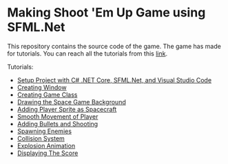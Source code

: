 # Making Shoot 'Em Up Game using SFML.Net

This repository contains the source code of the game. The game has made for tutorials. You can reach all the tutorials from this [link](https://www.letsdevelopgames.com/2021/06/create-shoot-em-up-game-using-c-and-sfml.html).

Tutorials:
- [Setup Project with C# .NET Core, SFML.Net, and Visual Studio Code](https://www.letsdevelopgames.com/2021/06/setup-project-with-c-net-core-sfml-and.html)
- [Creating Window](https://www.letsdevelopgames.com/2021/06/creating-window-sfml-c.html)
- [Creating Game Class](https://www.letsdevelopgames.com/2021/06/creating-game-class-in-sfml-c.html)
- [Drawing the Space Game Background](https://www.letsdevelopgames.com/2021/06/drawing-space-game-background-in-c-sfml.html)
- [Adding Player Sprite as Spacecraft](https://www.letsdevelopgames.com/2021/06/adding-player-sprite-as-spacecraft-in.html)
- [Smooth Movement of Player](https://www.letsdevelopgames.com/2021/06/smooth-movement-of-player-in-sfml-c.html)
- [Adding Bullets and Shooting](https://www.letsdevelopgames.com/2021/06/adding-bullets-and-shooting-in-sfml-c.html)
- [Spawning Enemies](https://www.letsdevelopgames.com/2021/06/spawning-enemies-in-sfml-c.html)
- [Collision System](https://www.letsdevelopgames.com/2021/06/collision-system-in-sfml-c.html)
- [Explosion Animation](https://www.letsdevelopgames.com/2021/06/explosion-animation-in-sfml-c.html)
- [Displaying The Score](https://www.letsdevelopgames.com/2021/06/display-score-as-text-in-sfml-c.html)

